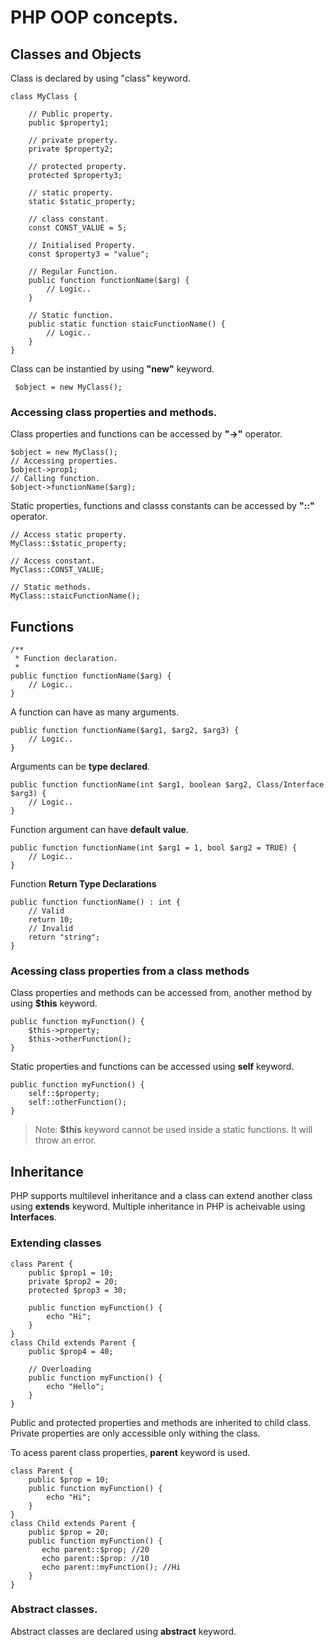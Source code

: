 
# PHP OOP concepts.

## Classes and Objects 
	
Class is declared by using "class" keyword.

    class MyClass {
    
		// Public property.
		public $property1;
		
		// private property.
		private $property2;
		
		// protected property.
		protected $property3;
	
		// static property.
		static $static_property;
	
		// class constant.
		const CONST_VALUE = 5;
		
		// Initialised Property.
		const $property3 = "value";
		
		// Regular Function.
		public function functionName($arg) {
			// Logic..
		}
		
		// Static function.
		public static function staicFunctionName() {
			// Logic..
		}
    }
    
Class can be instantied by using **"new"** keyword.

     $object = new MyClass();

### Accessing class properties and methods.

Class properties and functions can be accessed by **"->"** operator.

    $object = new MyClass();
    // Accessing properties.
    $object->prop1;
    // Calling function.
    $object->functionName($arg);

Static properties, functions and classs constants can be accessed by **"::"** operator.

    // Access static property.
    MyClass::$static_property;
    
    // Access constant.
    MyClass::CONST_VALUE;
	
	// Static methods.
    MyClass::staicFunctionName();

## Functions
	
	/**
	 * Function declaration.
	 * 
    public function functionName($arg) {
		// Logic..
	}

A function can have as many arguments.

    public function functionName($arg1, $arg2, $arg3) {
	    // Logic..
    }
    
Arguments can be **type declared**.

    public function functionName(int $arg1, boolean $arg2, Class/Interface $arg3) {
    	// Logic..
    }

Function argument can have **default value**.

    public function functionName(int $arg1 = 1, bool $arg2 = TRUE) {
    	// Logic..
    }
Function **Return Type Declarations** 

    public function functionName() : int { 
	    // Valid
	    return 10;
	    // Invalid
	    return "string";
    }

### Acessing class properties from a class methods
	
Class properties and methods can be accessed from, another method by using **$this** keyword.
	
    public function myFunction() {
	    $this->property;
	    $this->otherFunction();
    }
Static properties and functions can be accessed using **self** keyword.

    public function myFunction() { 
	    self::$property; 
	    self::otherFunction(); 
    }

> Note: **$this** keyword cannot be used inside a static functions. It will throw an error.

## Inheritance

PHP supports multilevel inheritance and a class can extend another class using **extends** keyword.
Multiple inheritance in PHP is acheivable using **Interfaces**.

###  Extending classes

    class Parent {
	    public $prop1 = 10;
	    private $prop2 = 20;
	    protected $prop3 = 30;
		
		public function myFunction() {
			echo "Hi";
		}
    }
    class Child extends Parent {
		public $prop4 = 40;
		
		// Overloading
		public function myFunction() {
			echo "Hello";		
		}
    }
    
Public and protected properties and methods are inherited to child class. Private properties are only accessible only withing the class. 

To acess parent class properties, **parent** keyword is used.

    class Parent { 
	    public $prop = 10; 
	    public function myFunction() { 
		    echo "Hi"; 
		}
    }
    class Child extends Parent { 
	    public $prop = 20; 
	    public function myFunction() { 
		   echo parent::$prop; //20
		   echo parent::$prop: //10
		   echo parent::myFunction(); //Hi 
	    } 
    }
    
### Abstract classes.

Abstract classes are declared using **abstract** keyword. 
<!--stackedit_data:
eyJoaXN0b3J5IjpbLTI2MDczNjIxOCwtMTI5NTM4OTU2NywtMj
UyODIxOTc5LC00MDg2MzE4NjIsMTA4MDA3MzUwMSwtNjY1MTY4
Nzc1LDE3NTcyODQxOTUsMTk3ODAyODY1XX0=
-->